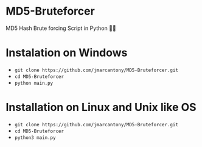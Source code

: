 # MD5-Bruteforcer
MD5 Hash Brute forcing Script in Python 👨‍💻

# Instalation on Windows
* `git clone https://github.com/jmarcantony/MD5-Bruteforcer.git`
* `cd MD5-Bruteforcer`
* `python main.py`

# Installation on Linux and Unix like OS
* `git clone https://github.com/jmarcantony/MD5-Bruteforcer.git`
* `cd MD5-Bruteforcer`
* `python3 main.py`
